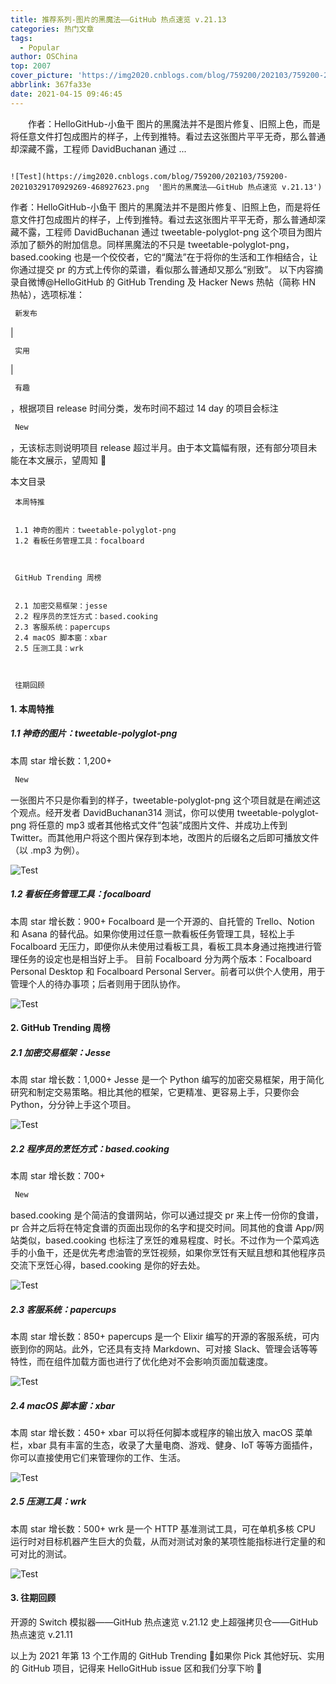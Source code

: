 ```yaml
---
title: 推荐系列-图片的黑魔法——GitHub 热点速览 v.21.13
categories: 热门文章
tags:
  - Popular
author: OSChina
top: 2007
cover_picture: 'https://img2020.cnblogs.com/blog/759200/202103/759200-20210329170929269-468927623.png'
abbrlink: 367fa33e
date: 2021-04-15 09:46:45
---
```


&emsp;&emsp;作者：HelloGitHub-小鱼干 图片的黑魔法并不是图片修复、旧照上色，而是将任意文件打包成图片的样子，上传到推特。看过去这张图片平平无奇，那么普通却深藏不露，工程师 DavidBuchanan 通过 ...
<!-- more -->

                                                                                                                                                                                        ![Test](https://img2020.cnblogs.com/blog/759200/202103/759200-20210329170929269-468927623.png  '图片的黑魔法——GitHub 热点速览 v.21.13') 
作者：HelloGitHub-小鱼干 
图片的黑魔法并不是图片修复、旧照上色，而是将任意文件打包成图片的样子，上传到推特。看过去这张图片平平无奇，那么普通却深藏不露，工程师 DavidBuchanan 通过 tweetable-polyglot-png 这个项目为图片添加了额外的附加信息。同样黑魔法的不只是 tweetable-polyglot-png，based.cooking 也是一个佼佼者，它的“魔法”在于将你的生活和工作相结合，让你通过提交 pr 的方式上传你的菜谱，看似那么普通却又那么“别致”。 
以下内容摘录自微博@HelloGitHub 的 GitHub Trending 及 Hacker News 热帖（简称 HN 热帖），选项标准： 
 ```java 
  新发布
  ``` 
  |  
 ```java 
  实用
  ``` 
  |  
 ```java 
  有趣
  ``` 
 ，根据项目 release 时间分类，发布时间不超过 14 day 的项目会标注  
 ```java 
  New
  ``` 
 ，无该标志则说明项目 release 超过半月。由于本文篇幅有限，还有部分项目未能在本文展示，望周知 🌝 
 
 本文目录 
   
    
     
     本周特推 
     
     
     1.1 神奇的图片：tweetable-polyglot-png 
     1.2 看板任务管理工具：focalboard 
      
    
     
     GitHub Trending 周榜 
     
     
     2.1 加密交易框架：jesse 
     2.2 程序员的烹饪方式：based.cooking 
     2.3 客服系统：papercups 
     2.4 macOS 脚本窗：xbar 
     2.5 压测工具：wrk 
      
    
     
     往期回顾 
      
    
 
 
#### 1. 本周特推 
 
##### 1.1 神奇的图片：tweetable-polyglot-png 
本周 star 增长数：1,200+ 
 
 ```java 
  New
  ``` 
  一张图片不只是你看到的样子，tweetable-polyglot-png 这个项目就是在阐述这个观点。经开发者 DavidBuchanan314 测试，你可以使用 tweetable-polyglot-png 将任意的 mp3 或者其他格式文件“包装”成图片文件、并成功上传到 Twitter。而其他用户将这个图片保存到本地，改图片的后缀名之后即可播放文件（以 .mp3 为例）。 
 
![Test](https://img2020.cnblogs.com/blog/759200/202103/759200-20210329170929269-468927623.png  '图片的黑魔法——GitHub 热点速览 v.21.13') 
 
##### 1.2 看板任务管理工具：focalboard 
本周 star 增长数：900+ 
Focalboard 是一个开源的、自托管的 Trello、Notion 和 Asana 的替代品。如果你使用过任意一款看板任务管理工具，轻松上手 Focalboard 无压力，即便你从未使用过看板工具，看板工具本身通过拖拽进行管理任务的设定也是相当好上手。 
目前 Focalboard 分为两个版本：Focalboard Personal Desktop 和 Focalboard Personal Server。前者可以供个人使用，用于管理个人的待办事项；后者则用于团队协作。 
 
![Test](https://img2020.cnblogs.com/blog/759200/202103/759200-20210329170929269-468927623.png  '图片的黑魔法——GitHub 热点速览 v.21.13') 
 
#### 2. GitHub Trending 周榜 
 
##### 2.1 加密交易框架：Jesse 
本周 star 增长数：1,000+ 
Jesse 是一个 Python 编写的加密交易框架，用于简化研究和制定交易策略。相比其他的框架，它更精准、更容易上手，只要你会 Python，分分钟上手这个项目。 
 
![Test](https://img2020.cnblogs.com/blog/759200/202103/759200-20210329170929269-468927623.png  '图片的黑魔法——GitHub 热点速览 v.21.13') 
 
##### 2.2 程序员的烹饪方式：based.cooking 
本周 star 增长数：700+ 
 
 ```java 
  New
  ``` 
  based.cooking 是个简洁的食谱网站，你可以通过提交 pr 来上传一份你的食谱，pr 合并之后将在特定食谱的页面出现你的名字和提交时间。同其他的食谱 App/网站类似，based.cooking 也标注了烹饪的难易程度、时长。不过作为一个菜鸡选手的小鱼干，还是优先考虑油管的烹饪视频，如果你烹饪有天赋且想和其他程序员交流下烹饪心得，based.cooking 是你的好去处。 
 
![Test](https://img2020.cnblogs.com/blog/759200/202103/759200-20210329170929269-468927623.png  '图片的黑魔法——GitHub 热点速览 v.21.13') 
 
##### 2.3 客服系统：papercups 
本周 star 增长数：850+ 
papercups 是一个 Elixir 编写的开源的客服系统，可内嵌到你的网站。此外，它还具有支持 Markdown、可对接 Slack、管理会话等等特性，而在组件加载方面也进行了优化绝对不会影响页面加载速度。 
 
![Test](https://img2020.cnblogs.com/blog/759200/202103/759200-20210329170929269-468927623.png  '图片的黑魔法——GitHub 热点速览 v.21.13') 
 
##### 2.4 macOS 脚本窗：xbar 
本周 star 增长数：450+ 
xbar 可以将任何脚本或程序的输出放入 macOS 菜单栏，xbar 具有丰富的生态，收录了大量电商、游戏、健身、IoT 等等方面插件，你可以直接使用它们来管理你的工作、生活。 
 
![Test](https://img2020.cnblogs.com/blog/759200/202103/759200-20210329170929269-468927623.png  '图片的黑魔法——GitHub 热点速览 v.21.13') 
 
##### 2.5 压测工具：wrk 
本周 star 增长数：500+ 
wrk 是一个 HTTP 基准测试工具，可在单机多核 CPU 运行时对目标机器产生巨大的负载，从而对测试对象的某项性能指标进行定量的和可对比的测试。 
 
![Test](https://img2020.cnblogs.com/blog/759200/202103/759200-20210329170929269-468927623.png  '图片的黑魔法——GitHub 热点速览 v.21.13') 
 
#### 3. 往期回顾 
 
 开源的 Switch 模拟器——GitHub 热点速览 v.21.12 
 史上超强拷贝仓——GitHub 热点速览 v.21.11 
 
以上为 2021 年第 13 个工作周的 GitHub Trending 🎉如果你 Pick 其他好玩、实用的 GitHub 项目，记得来 HelloGitHub issue 区和我们分享下哟 🌝
                                        